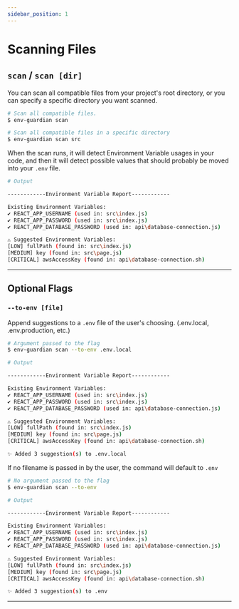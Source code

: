 ```yaml
---
sidebar_position: 1
---
```



# Scanning Files

## `scan` / `scan [dir]`
You can scan all compatible files from your project's root directory, or you can specify a specific directory you want scanned.

```bash
# Scan all compatible files.
$ env-guardian scan

# Scan all compatible files in a specific directory
$ env-guardian scan src
```

When the scan runs, it will detect Environment Variable usages in your code, and then it will detect possible values that should probably be moved into your `.env` file.

```bash
# Output

------------Environment Variable Report------------

Existing Environment Variables:
✔ REACT_APP_USERNAME (used in: src\index.js)
✔ REACT_APP_PASSWORD (used in: src\index.js)
✔ REACT_APP_DATABASE_PASSWORD (used in: api\database-connection.js)

⚠ Suggested Environment Variables:
[LOW] fullPath (found in: src\index.js)
[MEDIUM] key (found in: src\page.js)
[CRITICAL] awsAccessKey (found in: api\database-connection.sh)
```

---

## Optional Flags
### `--to-env [file]` 
Append suggestions to a `.env` file of the user's choosing. (.env.local, .env.production, etc.)

```bash
# Argument passed to the flag
$ env-guardian scan --to-env .env.local

# Output

------------Environment Variable Report------------

Existing Environment Variables:
✔ REACT_APP_USERNAME (used in: src\index.js)
✔ REACT_APP_PASSWORD (used in: src\index.js)
✔ REACT_APP_DATABASE_PASSWORD (used in: api\database-connection.js)

⚠ Suggested Environment Variables:
[LOW] fullPath (found in: src\index.js)
[MEDIUM] key (found in: src\page.js)
[CRITICAL] awsAccessKey (found in: api\database-connection.sh)

✨ Added 3 suggestion(s) to .env.local
```

If no filename is passed in by the user, the command will default to `.env`
```bash
# No argument passed to the flag
$ env-guardian scan --to-env

# Output

------------Environment Variable Report------------

Existing Environment Variables:
✔ REACT_APP_USERNAME (used in: src\index.js)
✔ REACT_APP_PASSWORD (used in: src\index.js)
✔ REACT_APP_DATABASE_PASSWORD (used in: api\database-connection.js)

⚠ Suggested Environment Variables:
[LOW] fullPath (found in: src\index.js)
[MEDIUM] key (found in: src\page.js)
[CRITICAL] awsAccessKey (found in: api\database-connection.sh)

✨ Added 3 suggestion(s) to .env
```

---